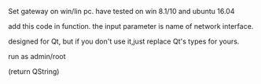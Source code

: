 Set gateway on win/lin pc.
have tested on win 8.1/10 and ubuntu 16.04

add this code in function.
the input parameter is name of network interface.

designed for Qt, but if you don't use it,just replace Qt's types for yours.

run as admin/root

(return QString)
